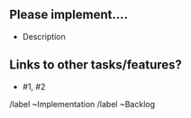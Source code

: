 ## Please implement....

* Description




## Links to other tasks/features?

* #1, #2 

/label ~Implementation
/label ~Backlog
